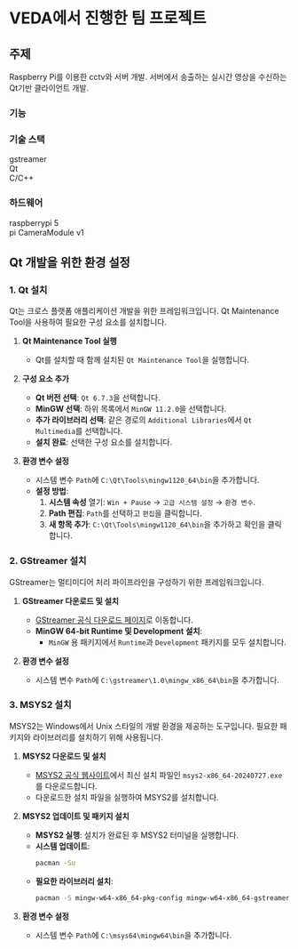 # VEDA에서 진행한 팀 프로젝트
## 주제
Raspberry Pi를 이용한 cctv와 서버 개발. 서버에서 송출하는 실시간 영상을 수신하는 Qt기반 클라이언트 개발.
### 기능

### 기술 스택  
gstreamer  
Qt  
C/C++

### 하드웨어
raspberrypi 5  
pi CameraModule v1

## Qt 개발을 위한 환경 설정

### 1. Qt 설치

Qt는 크로스 플랫폼 애플리케이션 개발을 위한 프레임워크입니다. Qt Maintenance Tool을 사용하여 필요한 구성 요소를 설치합니다.

1. **Qt Maintenance Tool 실행**
   - Qt를 설치할 때 함께 설치된 `Qt Maintenance Tool`을 실행합니다.
   
2. **구성 요소 추가**
   - **Qt 버전 선택**: `Qt 6.7.3`을 선택합니다.
   - **MinGW 선택**: 하위 목록에서 `MinGW 11.2.0`을 선택합니다.
   - **추가 라이브러리 선택**: 같은 경로의 `Additional Libraries`에서 `Qt Multimedia`를 선택합니다.
   - **설치 완료**: 선택한 구성 요소를 설치합니다.

3. **환경 변수 설정**
   - 시스템 변수 `Path`에 `C:\Qt\Tools\mingw1120_64\bin`을 추가합니다.
   - **설정 방법**:
     1. **시스템 속성** 열기: `Win + Pause` → `고급 시스템 설정` → `환경 변수`.
     2. **Path 편집**: `Path`를 선택하고 `편집`을 클릭합니다.
     3. **새 항목 추가**: `C:\Qt\Tools\mingw1120_64\bin`을 추가하고 확인을 클릭합니다.

### 2. GStreamer 설치

GStreamer는 멀티미디어 처리 파이프라인을 구성하기 위한 프레임워크입니다.

1. **GStreamer 다운로드 및 설치**
   - [GStreamer 공식 다운로드 페이지](https://gstreamer.freedesktop.org/download/#windows)로 이동합니다.
   - **MinGW 64-bit Runtime 및 Development 설치**:
     - `MinGW` 용 패키지에서 `Runtime`과 `Development` 패키지를 모두 설치합니다.

2. **환경 변수 설정**
   - 시스템 변수 `Path`에 `C:\gstreamer\1.0\mingw_x86_64\bin`을 추가합니다.

### 3. MSYS2 설치

MSYS2는 Windows에서 Unix 스타일의 개발 환경을 제공하는 도구입니다. 필요한 패키지와 라이브러리를 설치하기 위해 사용됩니다.

1. **MSYS2 다운로드 및 설치**
   - [MSYS2 공식 웹사이트](https://www.msys2.org/)에서 최신 설치 파일인 `msys2-x86_64-20240727.exe`를 다운로드합니다.
   - 다운로드한 설치 파일을 실행하여 MSYS2를 설치합니다.

2. **MSYS2 업데이트 및 패키지 설치**
   - **MSYS2 실행**: 설치가 완료된 후 MSYS2 터미널을 실행합니다.
   - **시스템 업데이트**:
     ```bash
     pacman -Su
     ```
   - **필요한 라이브러리 설치**:
     ```bash
     pacman -S mingw-w64-x86_64-pkg-config mingw-w64-x86_64-gstreamer mingw-w64-x86_64-gst-plugins-base mingw-w64-x86_64-gst-plugins-good mingw-w64-x86_64-gst-plugins-bad mingw-w64-x86_64-gst-plugins-ugly
     ```

3. **환경 변수 설정**
   - 시스템 변수 `Path`에 `C:\msys64\mingw64\bin`을 추가합니다.
